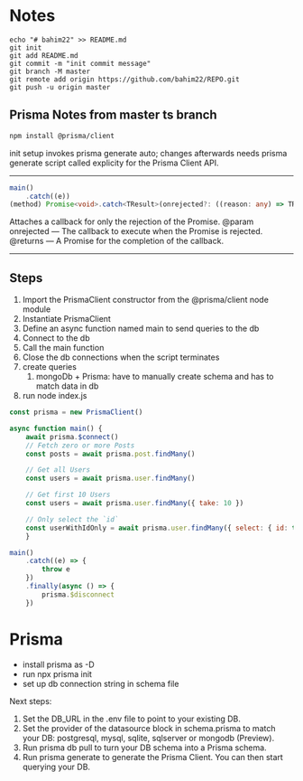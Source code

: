 
# Notes

```shell
echo "# bahim22" >> README.md
git init
git add README.md
git commit -m "init commit message"
git branch -M master
git remote add origin https://github.com/bahim22/REPO.git
git push -u origin master
```

## Prisma Notes from master ts branch

```sh
npm install @prisma/client
```

init setup invokes prisma generate auto; changes afterwards needs prisma generate script called explicity for the  Prisma Client API.

___

```ts
main()
    .catch((e))
(method) Promise<void>.catch<TResult>(onrejected?: ((reason: any) => TResult | PromiseLike<TResult>) | null | undefined): Promise<void | TResult>
```

Attaches a callback for only the rejection of the Promise.
@param onrejected — The callback to execute when the Promise is rejected.
@returns — A Promise for the completion of the callback.
___

## Steps

1. Import the PrismaClient constructor from the @prisma/client node module
2. Instantiate PrismaClient
3. Define an async function named main to send queries to the db
4. Connect to the db
5. Call the main function
6. Close the db connections when the script terminates
7. create queries
   1. mongoDb + Prisma: have to manually create schema and has to match data in db
8. run node index.js

```js
const prisma = new PrismaClient()

async function main() {
    await prisma.$connect()
    // Fetch zero or more Posts
    const posts = await prisma.post.findMany()

    // Get all Users
    const users = await prisma.user.findMany()

    // Get first 10 Users
    const users = await prisma.user.findMany({ take: 10 })

    // Only select the `id`
    const userWithIdOnly = await prisma.user.findMany({ select: { id: true } })
    }

main()
    .catch((e) => {
        throw e
    })
    .finally(async () => {
        prisma.$disconnect
    })
```

# Prisma

- install prisma as -D
- run npx prisma init
- set up db connection string in schema file

Next steps:

1. Set the DB_URL in the .env file to point to your existing DB.
2. Set the provider of the datasource block in schema.prisma to match your DB: postgresql, mysql, sqlite, sqlserver or mongodb (Preview).
3. Run prisma db pull to turn your DB schema into a Prisma schema.
4. Run prisma generate to generate the Prisma Client. You can then start querying your DB.
